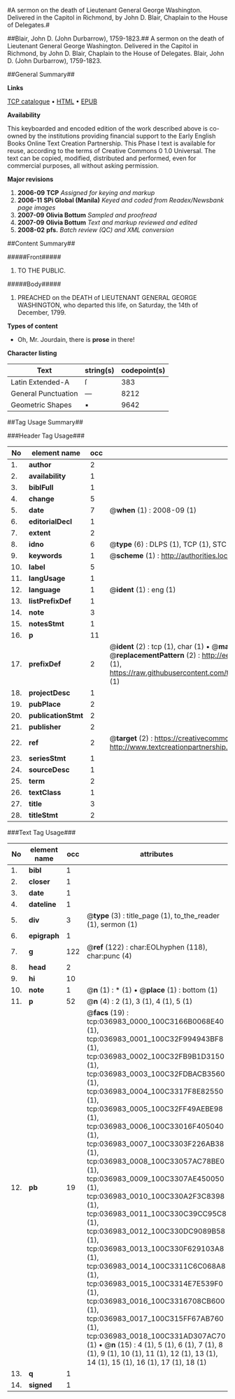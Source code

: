 #A sermon on the death of Lieutenant General George Washington. Delivered in the Capitol in Richmond, by John D. Blair, Chaplain to the House of Delegates.#

##Blair, John D. (John Durbarrow), 1759-1823.##
A sermon on the death of Lieutenant General George Washington. Delivered in the Capitol in Richmond, by John D. Blair, Chaplain to the House of Delegates.
Blair, John D. (John Durbarrow), 1759-1823.

##General Summary##

**Links**

[TCP catalogue](http://www.ota.ox.ac.uk/tcp/)  • 
[HTML](http://tei.it.ox.ac.uk/tcp/Texts-HTML/free/N27/N27753.html)  • 
[EPUB](http://tei.it.ox.ac.uk/tcp/Texts-EPUB/free/N27/N27753.epub)

**Availability**

This keyboarded and encoded edition of the
	       work described above is co-owned by the institutions
	       providing financial support to the Early English Books
	       Online Text Creation Partnership. This Phase I text is
	       available for reuse, according to the terms of Creative
	       Commons 0 1.0 Universal. The text can be copied,
	       modified, distributed and performed, even for
	       commercial purposes, all without asking permission.

**Major revisions**

1. __2006-09__ __TCP__ *Assigned for keying and markup*
1. __2006-11__ __SPi Global (Manila)__ *Keyed and coded from Readex/Newsbank page images*
1. __2007-09__ __Olivia Bottum__ *Sampled and proofread*
1. __2007-09__ __Olivia Bottum__ *Text and markup reviewed and edited*
1. __2008-02__ __pfs.__ *Batch review (QC) and XML conversion*

##Content Summary##

#####Front#####

1. TO THE PUBLIC.

#####Body#####

1. PREACHED on the DEATH of LIEUTENANT GENERAL GEORGE WASHINGTON, who departed this life, on Saturday, the 14th of December, 1799.

**Types of content**

  * Oh, Mr. Jourdain, there is **prose** in there!

**Character listing**


|Text|string(s)|codepoint(s)|
|---|---|---|
|Latin Extended-A|ſ|383|
|General Punctuation|—|8212|
|Geometric Shapes|▪|9642|

##Tag Usage Summary##

###Header Tag Usage###

|No|element name|occ|attributes|
|---|---|---|---|
|1.|__author__|2||
|2.|__availability__|1||
|3.|__biblFull__|1||
|4.|__change__|5||
|5.|__date__|7| @__when__ (1) : 2008-09 (1)|
|6.|__editorialDecl__|1||
|7.|__extent__|2||
|8.|__idno__|6| @__type__ (6) : DLPS (1), TCP (1), STC (1), NOTIS (1), IMAGE-SET (1), EVANS-CITATION (1)|
|9.|__keywords__|1| @__scheme__ (1) : http://authorities.loc.gov/ (1)|
|10.|__label__|5||
|11.|__langUsage__|1||
|12.|__language__|1| @__ident__ (1) : eng (1)|
|13.|__listPrefixDef__|1||
|14.|__note__|3||
|15.|__notesStmt__|1||
|16.|__p__|11||
|17.|__prefixDef__|2| @__ident__ (2) : tcp (1), char (1)  •  @__matchPattern__ (2) : ([0-9\-]+):([0-9IVX]+) (1), (.+) (1)  •  @__replacementPattern__ (2) : http://eebo.chadwyck.com/downloadtiff?vid=$1&page=$2 (1), https://raw.githubusercontent.com/textcreationpartnership/Texts/master/tcpchars.xml#$1 (1)|
|18.|__projectDesc__|1||
|19.|__pubPlace__|2||
|20.|__publicationStmt__|2||
|21.|__publisher__|2||
|22.|__ref__|2| @__target__ (2) : https://creativecommons.org/publicdomain/zero/1.0/ (1), http://www.textcreationpartnership.org/docs/. (1)|
|23.|__seriesStmt__|1||
|24.|__sourceDesc__|1||
|25.|__term__|2||
|26.|__textClass__|1||
|27.|__title__|3||
|28.|__titleStmt__|2||


###Text Tag Usage###

|No|element name|occ|attributes|
|---|---|---|---|
|1.|__bibl__|1||
|2.|__closer__|1||
|3.|__date__|1||
|4.|__dateline__|1||
|5.|__div__|3| @__type__ (3) : title_page (1), to_the_reader (1), sermon (1)|
|6.|__epigraph__|1||
|7.|__g__|122| @__ref__ (122) : char:EOLhyphen (118), char:punc (4)|
|8.|__head__|2||
|9.|__hi__|10||
|10.|__note__|1| @__n__ (1) : * (1)  •  @__place__ (1) : bottom (1)|
|11.|__p__|52| @__n__ (4) : 2 (1), 3 (1), 4 (1), 5 (1)|
|12.|__pb__|19| @__facs__ (19) : tcp:036983_0000_100C3166B0068E40 (1), tcp:036983_0001_100C32F994943BF8 (1), tcp:036983_0002_100C32FB9B1D3150 (1), tcp:036983_0003_100C32FDBACB3560 (1), tcp:036983_0004_100C3317F8E82550 (1), tcp:036983_0005_100C32FF49AEBE98 (1), tcp:036983_0006_100C33016F405040 (1), tcp:036983_0007_100C3303F226AB38 (1), tcp:036983_0008_100C33057AC78BE0 (1), tcp:036983_0009_100C3307AE450050 (1), tcp:036983_0010_100C330A2F3C8398 (1), tcp:036983_0011_100C330C39CC95C8 (1), tcp:036983_0012_100C330DC9089B58 (1), tcp:036983_0013_100C330F629103A8 (1), tcp:036983_0014_100C3311C6C068A8 (1), tcp:036983_0015_100C3314E7E539F0 (1), tcp:036983_0016_100C3316708CB600 (1), tcp:036983_0017_100C315FF67AB760 (1), tcp:036983_0018_100C331AD307AC70 (1)  •  @__n__ (15) : 4 (1), 5 (1), 6 (1), 7 (1), 8 (1), 9 (1), 10 (1), 11 (1), 12 (1), 13 (1), 14 (1), 15 (1), 16 (1), 17 (1), 18 (1)|
|13.|__q__|1||
|14.|__signed__|1||
